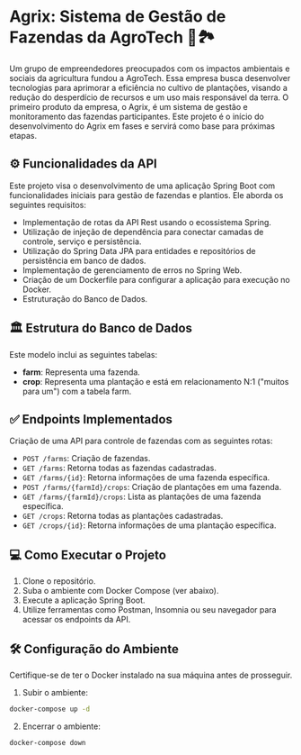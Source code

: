 # Agrix: Sistema de Gestão de Fazendas da AgroTech 🌱🏞️
Um grupo de empreendedores preocupados com os impactos ambientais e sociais da agricultura fundou a AgroTech. Essa empresa busca desenvolver tecnologias para aprimorar a eficiência no cultivo de plantações, visando a redução do desperdício de recursos e um uso mais responsável da terra. O primeiro produto da empresa, o Agrix, é um sistema de gestão e monitoramento das fazendas participantes. Este projeto é o início do desenvolvimento do Agrix em fases e servirá como base para próximas etapas.

## ⚙️ Funcionalidades da API
Este projeto visa o desenvolvimento de uma aplicação Spring Boot com funcionalidades iniciais para gestão de fazendas e plantios. Ele aborda os seguintes requisitos:
- Implementação de rotas da API Rest usando o ecossistema Spring.
- Utilização de injeção de dependência para conectar camadas de controle, serviço e persistência.
- Utilização do Spring Data JPA para entidades e repositórios de persistência em banco de dados.
- Implementação de gerenciamento de erros no Spring Web.
- Criação de um Dockerfile para configurar a aplicação para execução no Docker.
- Estruturação do Banco de Dados.

## 🏛️ Estrutura do Banco de Dados
Este modelo inclui as seguintes tabelas:
- **farm**: Representa uma fazenda.
- **crop**: Representa uma plantação e está em relacionamento N:1 ("muitos para um") com a tabela farm.

## ✅ Endpoints Implementados
Criação de uma API para controle de fazendas com as seguintes rotas:
* `POST /farms`: Criação de fazendas.
* `GET /farms`: Retorna todas as fazendas cadastradas.
* `GET /farms/{id}`: Retorna informações de uma fazenda específica.
* `POST /farms/{farmId}/crops`: Criação de plantações em uma fazenda.
* `GET /farms/{farmId}/crops`: Lista as plantações de uma fazenda específica.
* `GET /crops`: Retorna todas as plantações cadastradas.
* `GET /crops/{id}`: Retorna informações de uma plantação específica.

## 💻 Como Executar o Projeto
1. Clone o repositório.
2. Suba o ambiente com Docker Compose (ver abaixo).
3. Execute a aplicação Spring Boot.
4. Utilize ferramentas como Postman, Insomnia ou seu navegador para acessar os endpoints da API.

## 🛠️ Configuração do Ambiente
Certifique-se de ter o Docker instalado na sua máquina antes de prosseguir.

1. Subir o ambiente:
```bash
docker-compose up -d
```
2. Encerrar o ambiente:
```bash
docker-compose down
```
